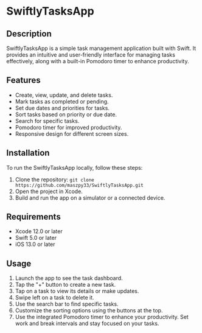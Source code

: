 # SwiftlyTasksApp

## Description

SwiftlyTasksApp is a simple task management application built with Swift. It provides an intuitive and user-friendly interface for managing tasks effectively, along with a built-in Pomodoro timer to enhance productivity.

## Features

- Create, view, update, and delete tasks.
- Mark tasks as completed or pending.
- Set due dates and priorities for tasks.
- Sort tasks based on priority or due date.
- Search for specific tasks.
- Pomodoro timer for improved productivity.
- Responsive design for different screen sizes.

## Installation

To run the SwiftlyTasksApp locally, follow these steps:

1. Clone the repository: `git clone https://github.com/maszpy33/SwiftlyTasksApp.git`
2. Open the project in Xcode.
3. Build and run the app on a simulator or a connected device.

## Requirements

- Xcode 12.0 or later
- Swift 5.0 or later
- iOS 13.0 or later

## Usage

1. Launch the app to see the task dashboard.
2. Tap the "+" button to create a new task.
3. Tap on a task to view its details or make updates.
4. Swipe left on a task to delete it.
5. Use the search bar to find specific tasks.
6. Customize the sorting options using the buttons at the top.
7. Use the integrated Pomodoro timer to enhance your productivity. Set work and break intervals and stay focused on your tasks.
